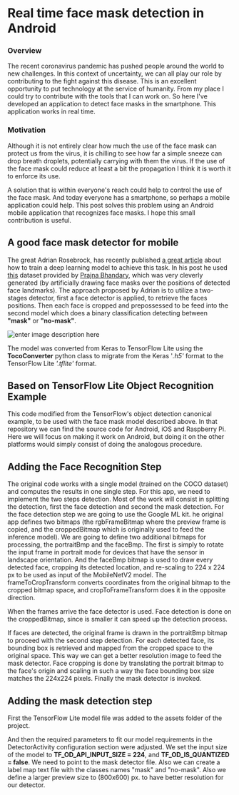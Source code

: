 
# Real time face mask detection in Android 
 

### Overview
The recent coronavirus pandemic has pushed people around the world to new challenges. In this context of uncertainty, we can all play our role by contributing to the fight against this disease. This is an excellent opportunity to put technology at the service of humanity. From my place I could try to contribute with the tools that I can work on. So here I've developed an application to detect face masks in the smartphone. This application works in real time.

### Motivation
Although it is not entirely clear how much the use of the face mask can protect us from the virus, it is chilling to see how far a simple sneeze can drop breath droplets, potentially carrying with them the virus. If the use of the face mask could reduce at least a bit the propagation I think it is worth it to enforce its use.

A solution that is within everyone's reach could help to control the use of the face mask. And today everyone has a smartphone, so perhaps a mobile application could help. This post solves this problem using an Android mobile application that recognizes face masks. I hope this small contribution is useful.


## A good face mask detector for mobile
The great Adrian Rosebrock, has recently published  [a great article](https://www.pyimagesearch.com/2020/05/04/covid-19-face-mask-detector-with-opencv-keras-tensorflow-and-deep-learning/) about how to train a deep learning model to achieve this task. In his post he used [this](https://github.com/prajnasb/observations) dataset provided by [Prajna Bhandary](https://www.linkedin.com/feed/update/urn:li:activity:6655711815361761280/), which was very cleverly generated (by artificially drawing face masks over the positions of detected face landmarks).
The approach proposed by Adrian is to utilize a two-stages detector, first a face detector is applied, to retrieve the faces positions. Then each face is cropped and prepossessed to be feed into the second model which does a binary classification detecting between **"mask"** or **"no-mask"**.

![enter image description here](https://miro.medium.com/max/1400/1*9zeIJ3ySJfLnCV6T0DhnUg.png)

The model was converted from Keras to TensorFlow Lite using the **TocoConverter** python class to migrate from the Keras '*.h5'* format to the TensorFlow Lite *'.tflite'* format.


## Based on TensorFlow Lite Object Recognition Example
This code modified from the TensorFlow's object detection canonical example, to be used with the face mask model described above. In that repository we can find the source code for Android, iOS and Raspberry Pi. Here we will focus on making it work on Android, but doing it on the other platforms would simply consist of doing the analogous procedure.

## Adding the Face Recognition Step
The original code works with a single model (trained on the COCO dataset) and computes the results in one single step. For this app, we need to implement the two steps detection. Most of the work will consist in splitting the detection, first the face detection and second the mask detection. For the face detection step we are going to use the Google ML kit.
he original app defines two bitmaps (the rgbFrameBitmap where the preview frame is copied, and the croppedBitmap which is originally used to feed the inference model). We are going to define two additional bitmaps for processing, the portraitBmp and the faceBmp. The first is simply to rotate the input frame in portrait mode for devices that have the sensor in landscape orientation. And the faceBmp bitmap is used to draw every detected face, cropping its detected location, and re-scaling to 224 x 224 px to be used as input of the MobileNetV2 model. The frameToCropTransform converts coordinates from the original bitmap to the cropped bitmap space, and cropToFrameTransform does it in the opposite direction.

When the frames arrive the face detector is used. Face detection is done on the croppedBitmap, since is smaller it can speed up the detection process.

If faces are detected, the original frame is drawn in the portraitBmp bitmap to proceed with the second step detection. For each detected face, its bounding box is retrieved and mapped from the cropped space to the original space. This way we can get a better resolution image to feed the mask detector. Face cropping is done by translating the portrait bitmap to the face's origin and scaling in such a way the face bounding box size matches the 224x224 pixels. Finally the mask detector is invoked.

## Adding the mask detection step
First the TensorFlow Lite model file was added to the assets folder of the project.

And then the required parameters to fit our model requirements in the DetectorActivity configuration section were adjusted. We set the input size of the model to **TF_OD_API_INPUT_SIZE = 224**, and **TF_OD_IS_QUANTIZED = false**. We need to point to the mask detector file. Also we can create a label map text file with the classes names "mask" and "no-mask". Also we define a larger preview size to (800x600) px. to have better resolution for our detector.



